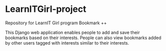 # LearnITGirl-project
Repository for LearnIT Girl program
 Bookmark ++
 
 This Django web application enables people to add and save their bookmarks based on their interests. People can also view bookmarks added by other users tagged with interests similar to their interests.
